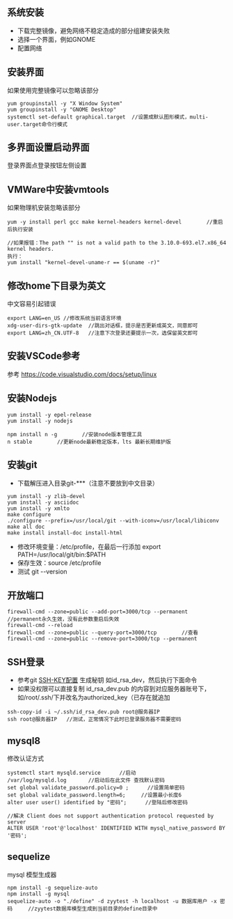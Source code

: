## 系统安装
- 下载完整镜像，避免网络不稳定造成的部分组建安装失败
- 选择一个界面，例如GNOME
- 配置网络

## 安装界面
如果使用完整镜像可以忽略该部分
```
yum groupinstall -y "X Window System"
yum groupinstall -y "GNOME Desktop"
systemctl set-default graphical.target  //设置成默认图形模式，multi-user.target命令行模式
```
## 多界面设置启动界面
登录界面点登录按钮左侧设置

## VMWare中安装vmtools
如果物理机安装忽略该部分
```
yum -y install perl gcc make kernel-headers kernel-devel        //重启后执行安装

//如果报错：The path "" is not a valid path to the 3.10.0-693.el7.x86_64 kernel headers.
执行：
yum install "kernel-devel-uname-r == $(uname -r)"
```

## 修改home下目录为英文
中文容易引起错误
```
export LANG=en_US //修改系统当前语言环境
xdg-user-dirs-gtk-update  //跳出对话框，提示是否更新成英文，同意即可
export LANG=zh_CN.UTF-8   //注意下次登录还要提示一次，选保留英文即可
```

## 安装VSCode参考
参考 https://code.visualstudio.com/docs/setup/linux

## 安装Nodejs
```
yum install -y epel-release
yum install -y nodejs

npm install n -g        //安装node版本管理工具
n stable        //更新node最新稳定版本，lts 最新长期维护版
```

## 安装git
- 下载解压进入目录git-***（注意不要放到中文目录）
```
yum install -y zlib-devel
yum install -y asciidoc
yum install -y xmlto
make configure
./configure --prefix=/usr/local/git --with-iconv=/usr/local/libiconv
make all doc
make install install-doc install-html
```
- 修改环境变量：/etc/profile，在最后一行添加 export PATH=/usr/local/git/bin:$PATH
- 保存生效：source /etc/profile
- 测试 git --version

## 开放端口
```
firewall-cmd --zone=public --add-port=3000/tcp --permanent  //permanent永久生效，没有此参数重启后失效
firewall-cmd --reload
firewall-cmd --zone=public --query-port=3000/tcp		//查看
firewall-cmd --zone=public --remove-port=3000/tcp --permanent
```

## SSH登录
- 参考git <a href="#/git?id=ssh-key配置">SSH-KEY配置</a> 生成秘钥 如id_rsa_dev，然后执行下面命令
- 如果没权限可以直接复制 id_rsa_dev.pub 的内容到对应服务器账号下，如/root/.ssh/下并改名为authorized_key（已存在就追加
```
ssh-copy-id -i ~/.ssh/id_rsa_dev.pub root@服务器IP    
ssh root@服务器IP   //测试，正常情况下此时已登录服务器不需要密码
```

## mysql8 
修改认证方式
```
systemctl start mysqld.service      //启动
/var/log/mysqld.log       //启动后在此文件 查找默认密码
set global validate_password.policy=0 ;      //设置简单密码
set global validate_password.length=6;     //设置最小长度6
alter user user() identified by "密码";      //登陆后修改密码

//解决 Client does not support authentication protocol requested by server
ALTER USER 'root'@'localhost' IDENTIFIED WITH mysql_native_password BY '密码';     
```

## sequelize
mysql 模型生成器
```
npm install -g sequelize-auto
npm install -g mysql
sequelize-auto -o "./define" -d zyytest -h localhost -u 数据库用户 -x 密码     //zyytest数据库模型生成到当前目录的define目录中
```